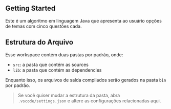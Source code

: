 ## Getting Started

Este é um algoritmo em linguagem Java que apresenta ao usuário opções de temas com cinco questões cada.

## Estrutura do Arquivo

Esse workspace contém duas pastas por padrão, onde:

- `src`: a pasta que contém as sources
- `lib`: a pasta que contém as dependencies

Enquanto isso, os arquivos de saída compilados serão gerados na pasta `bin` por padrão.

> Se você quiser mudar a estrutura da pasta, abra `.vscode/settings.json` e altere as configurações relacionadas aqui.
